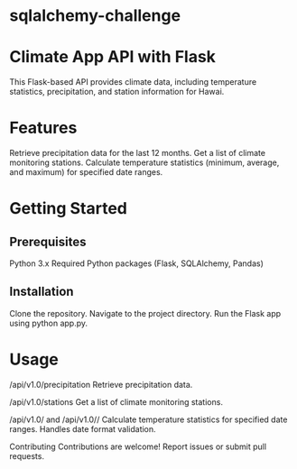 # sqlalchemy-challenge
# Climate App API with Flask
This Flask-based API provides climate data, including temperature statistics, precipitation, and station information for Hawai.

# Features
Retrieve precipitation data for the last 12 months.
Get a list of climate monitoring stations.
Calculate temperature statistics (minimum, average, and maximum) for specified date ranges.

# Getting Started
## Prerequisites
Python 3.x
Required Python packages (Flask, SQLAlchemy, Pandas)

## Installation
Clone the repository.
Navigate to the project directory.
Run the Flask app using python app.py.

# Usage
/api/v1.0/precipitation
Retrieve precipitation data.

/api/v1.0/stations
Get a list of climate monitoring stations.

/api/v1.0/<start> and /api/v1.0/<start>/<end>
Calculate temperature statistics for specified date ranges. Handles date format validation.

Contributing
Contributions are welcome! Report issues or submit pull requests.
